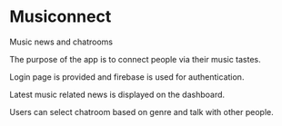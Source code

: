 # Musiconnect
Music news and chatrooms

The purpose of the app is to connect people via their music tastes.

Login page is provided and firebase is used for authentication.

Latest music related news is displayed on the dashboard.

Users can select chatroom based on genre and talk with other people.
